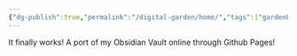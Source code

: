 ```yaml
---
{"dg-publish":true,"permalink":"/digital-garden/home/","tags":["gardenEntry"]}
---
```


It finally works! A port of my Obsidian Vault online through Github Pages!
